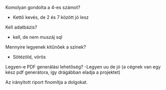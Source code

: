Komolyan gondolta a 4-es számot?
- Kettő kevés, de 2 és 7 között jó lesz

Kell adatbázis?
- kell, de nem muszáj sql

Mennyire legyenek kitűnőek a színek?
- Sötézöld, vörös

Legyen-e PDF generálási lehetőség?
-Legyen uu de jó (a cégnek van egy kész pdf generátora, így drágábban eladja a projektet)

Az irányított riport finomítja a dolgokat.
